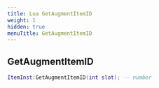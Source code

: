 ```yaml
---
title: Lua GetAugmentItemID
weight: 1
hidden: true
menuTitle: GetAugmentItemID
---
```

## GetAugmentItemID
```lua
ItemInst:GetAugmentItemID(int slot); -- number
```